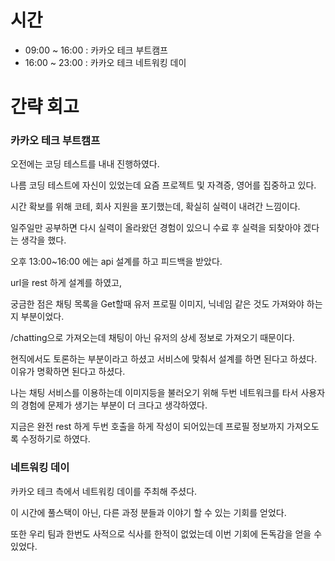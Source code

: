 # 시간
- 09:00 ~ 16:00 : 카카오 테크 부트캠프
- 16:00 ~ 23:00 : 카카오 테크 네트워킹 데이

# 간략 회고

### 카카오 테크 부트캠프

오전에는 코딩 테스트를 내내 진행하였다.

나름 코딩 테스트에 자신이 있었는데 요즘 프로젝트 및 자격증, 영어를 집중하고 있다.

시간 확보를 위해 코테, 회사 지원을 포기했는데, 확실히 실력이 내려간 느낌이다.

일주일만 공부하면 다시 실력이 올라왔던 경험이 있으니 수료 후 실력을 되찾아야 겠다는 생각을 했다.

오후 13:00~16:00 에는 api 설계를 하고 피드백을 받았다.

url을 rest 하게 설계를 하였고,

궁금한 점은 채팅 목록을 Get할때 유저 프로필 이미지, 닉네임 같은 것도 가져와야 하는지 부분이었다.

/chatting으로 가져오는데 채팅이 아닌 유저의 상세 정보로 가져오기 때문이다.

현직에서도 토론하는 부분이라고 하셨고 서비스에 맞춰서 설계를 하면 된다고 하셨다. 이유가 명확하면 된다고 하셨다.

나는 채팅 서비스를 이용하는데 이미지등을 불러오기 위해 두번 네트워크를 타서 사용자의 경험에 문제가 생기는 부분이 더 크다고 생각하였다.

지금은 완전 rest 하게 두번 호출을 하게 작성이 되어있는데 프로필 정보까지 가져오도록 수정하기로 하였다.

### 네트워킹 데이

카카오 테크 측에서 네트워킹 데이를 주최해 주셨다.

이 시간에 풀스택이 아닌, 다른 과정 분들과 이야기 할 수 있는 기회를 얻었다.

또한 우리 팀과 한번도 사적으로 식사를 한적이 없었는데 이번 기회에 돈독감을 얻을 수 있었다.
